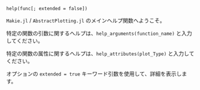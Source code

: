 ```
help(func[; extended = false])
```

`Makie.jl` / `AbstractPlotting.jl` のメインヘルプ関数へようこそ。

特定の関数の引数に関するヘルプは、`help_arguments(function_name)` と入力してください。

特定の関数の属性に関するヘルプは、`help_attributes(plot_Type)` と入力してください。

オプションの `extended = true` キーワード引数を使用して、詳細を表示します。
